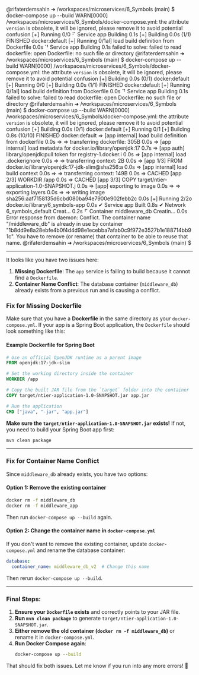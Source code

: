 @rifaterdemsahin ➜ /workspaces/microservices/6_Symbols (main) $ docker-compose up --build
WARN[0000] /workspaces/microservices/6_Symbols/docker-compose.yml: the attribute `version` is obsolete, it will be ignored, please remove it to avoid potential confusion 
[+] Running 0/0
 ⠋ Service app  Building                                           0.1s 
[+] Building 0.0s (1/1) FINISHED                         docker:default
[+] Running 0/1al] load build definition from Dockerfile           0.0s
 ⠙ Service app  Building                                           0.1s 
failed to solve: failed to read dockerfile: open Dockerfile: no such file or directory
@rifaterdemsahin ➜ /workspaces/microservices/6_Symbols (main) $ docker-compose up --build
WARN[0000] /workspaces/microservices/6_Symbols/docker-compose.yml: the attribute `version` is obsolete, it will be ignored, please remove it to avoid potential confusion 
[+] Building 0.0s (0/1)                                  docker:default
[+] Running 0/0
[+] Building 0.0s (1/1) FINISHED                         docker:default 
[+] Running 0/1al] load build definition from Dockerfile           0.0s
 ⠙ Service app  Building                                           0.1s 
failed to solve: failed to read dockerfile: open Dockerfile: no such file or directory
@rifaterdemsahin ➜ /workspaces/microservices/6_Symbols (main) $ docker-compose up --build
WARN[0000] /workspaces/microservices/6_Symbols/docker-compose.yml: the attribute `version` is obsolete, it will be ignored, please remove it to avoid potential confusion 
[+] Building 0.0s (0/1)                                  docker:default
[+] Running 0/1
[+] Building 0.8s (10/10) FINISHED                       docker:default 
 => [app internal] load build definition from dockerfile           0.0s
 => => transferring dockerfile: 305B                               0.0s
 => [app internal] load metadata for docker.io/library/openjdk:17  0.7s 
 => [app auth] library/openjdk:pull token for registry-1.docker.i  0.0s 
 => [app internal] load .dockerignore                              0.0s
 => => transferring context: 2B                                    0.0s
 => [app 1/3] FROM docker.io/library/openjdk:17-jdk-slim@sha256:a  0.0s
 => [app internal] load build context                              0.0s
 => => transferring context: 149B                                  0.0s
 => CACHED [app 2/3] WORKDIR /app                                  0.0s
 => CACHED [app 3/3] COPY target/ntier-application-1.0-SNAPSHOT.j  0.0s
 => [app] exporting to image                                       0.0s
 => => exporting layers                                            0.0s
 => => writing image sha256:aaf7158135d6cbd080ba94e7900e902febb2c  0.0s
[+] Running 2/2o docker.io/library/6_symbols-app                   0.0s
 ✔ Service app                Built                                0.8s 
 ✔ Network 6_symbols_default  Creat...                             0.2s 
 ⠋ Container middleware_db    Creatin...                           0.0s 
Error response from daemon: Conflict. The container name "/middleware_db" is already in use by container "1b8dd9e8a28ebfe4b0f4d4d98e1ecebba7afab0c9f972e3527b1e188714bb91c". You have to remove (or rename) that container to be able to reuse that name.
@rifaterdemsahin ➜ /workspaces/microservices/6_Symbols (main) $ 

---


It looks like you have two issues here:

1. **Missing Dockerfile**: The `app` service is failing to build because it cannot find a `Dockerfile`.
2. **Container Name Conflict**: The database container (`middleware_db`) already exists from a previous run and is causing a conflict.

### Fix for **Missing Dockerfile**
Make sure that you have a **Dockerfile** in the same directory as your `docker-compose.yml`. If your app is a Spring Boot application, the `Dockerfile` should look something like this:

#### Example **Dockerfile** for Spring Boot
```dockerfile
# Use an official OpenJDK runtime as a parent image
FROM openjdk:17-jdk-slim

# Set the working directory inside the container
WORKDIR /app

# Copy the built JAR file from the `target` folder into the container
COPY target/ntier-application-1.0-SNAPSHOT.jar app.jar

# Run the application
CMD ["java", "-jar", "app.jar"]
```
**Make sure the `target/ntier-application-1.0-SNAPSHOT.jar` exists!** If not, you need to build your Spring Boot app first:
```sh
mvn clean package
```

---

### Fix for **Container Name Conflict**
Since `middleware_db` already exists, you have two options:

#### Option 1: Remove the existing container
```sh
docker rm -f middleware_db
docker rm -f middleware_app
```
Then run `docker-compose up --build` again.

#### Option 2: Change the container name in `docker-compose.yml`
If you don't want to remove the existing container, update `docker-compose.yml` and rename the database container:
```yaml
database:
  container_name: middleware_db_v2  # Change this name
```
Then rerun `docker-compose up --build`.

---

### Final Steps:
1. **Ensure your `Dockerfile` exists** and correctly points to your JAR file.
2. **Run `mvn clean package`** to generate `target/ntier-application-1.0-SNAPSHOT.jar`.
3. **Either remove the old container (`docker rm -f middleware_db`)** or rename it in `docker-compose.yml`.
4. **Run Docker Compose again**:
   ```sh
   docker-compose up --build
   ```

That should fix both issues. Let me know if you run into any more errors! 🚀